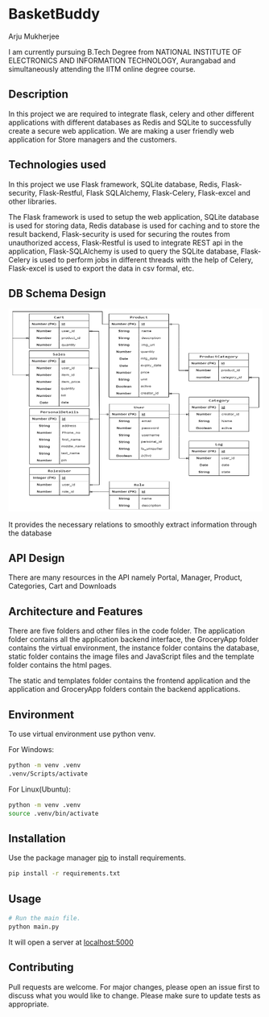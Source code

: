 # BasketBuddy
Arju Mukherjee

I am currently pursuing B.Tech Degree from NATIONAL INSTITUTE OF ELECTRONICS AND INFORMATION TECHNOLOGY, Aurangabad and simultaneously attending the IITM online degree course.

## Description
In this project we are required to integrate flask, celery and other different applications with different databases as Redis and SQLite to successfully create a secure web application. We are making a user friendly web application for Store managers and the customers.

## Technologies used

In this project we use Flask framework, SQLite database, Redis, Flask-security, Flask-Restful, Flask SQLAlchemy, Flask-Celery, Flask-excel and other libraries.

The Flask framework is used to setup the web application, SQLite database is used for storing data, Redis database is used for caching and to store the result backend, Flask-security is used for securing the routes from unauthorized access, Flask-Restful is used to integrate REST api in the application, Flask-SQLAlchemy is used to query the SQLite database, Flask-Celery is used to perform jobs in different threads with the help of Celery, Flask-excel is used to export the data in csv formal, etc.

## DB Schema Design

![Alt text](Schema.png)

It provides the necessary relations to smoothly extract information through the database

## API Design

There are many resources in the API namely Portal, Manager, Product, Categories, Cart and Downloads

## Architecture and Features

There are five folders and other files in the code folder. The application folder contains all the application backend interface, the GroceryApp folder contains the virtual environment, the instance folder contains the database, static folder contains the image files and JavaScript files and the template folder contains the html pages.

The static and templates folder contains the frontend application and the application and GroceryApp folders contain the backend applications.

## Environment

To use virtual environment use python venv.

For Windows:
```bash
python -m venv .venv
.venv/Scripts/activate
```
For Linux(Ubuntu):
```bash
python -m venv .venv
source .venv/bin/activate
```

## Installation

Use the package manager [pip](https://pip.pypa.io/en/stable/) to install requirements.

```bash
pip install -r requirements.txt
```

## Usage

```python
# Run the main file.
python main.py
```
It will open a server at [localhost:5000](https://127.0.0.1:5000)

## Contributing

Pull requests are welcome. For major changes, please open an issue first
to discuss what you would like to change.
Please make sure to update tests as appropriate.

